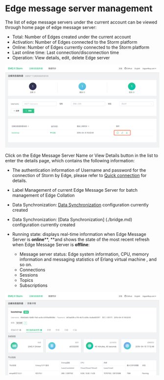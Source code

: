 # Edge message server management

The  list of edge message servers under the current account  can be viewed through home page of edge message server:

- Total: Number of Edges created under the current account
- Activation: Number of Edges connected to the Storm platform
- Online: Number of Edges currently connected to the Storm platform
- Last online time: Last connection/disconnection time
- Operation: View details, edit, delete Edge server

![image-20190410165835268](../_assets/image-20190410165835268.png)



Click on the Edge Message Server Name or View Details button in the list to enter the details page, which contains the following information:

- The authentication information of Username and password for the connection of Storm by Edge, please refer to [Quick connection](./connect_strom.md) for details.
- Label Management of current Edge Message Server  for batch management of Edge Collation
- Data Synchronization: [Data Synchronization](./bridge.md) configuration currently created

- Data Synchronization: [Data Synchronization] (./bridge.md) configuration currently created
- Running state:  displays real-time information when Edge Message Server is **online****, **and  shows the state of the most recent refresh when Edge Message Server is **offline**:
   - Message server status: Edge system information, CPU, memory information and messaging statistics of Erlang virtual machine , and so on.
   - Connections
   - Sessions
   - Topics
   - Subscriptions

![image-20190410171300489](../_assets/image-20190410171300489.png)
